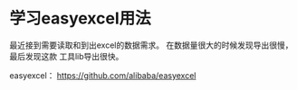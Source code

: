 
学习easyexcel用法
=================


最近接到需要读取和到出excel的数据需求。 在数据量很大的时候发现导出很慢，最后发现这款
工具lib导出很快。

easyexcel：  https://github.com/alibaba/easyexcel